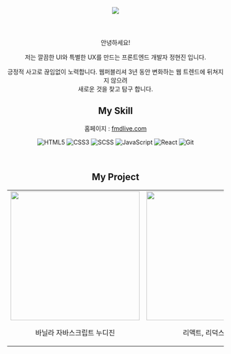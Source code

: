  <div align=center>

 <header>
 <img src="https://capsule-render.vercel.app/api?type=waving&color=auto&height=300&section=header&text=JUNG%20HYEONJIN&fontSize=50&animation=fadeIn&fontAlignY=38&descAlignY=81&descAlign=-90&fontColor=fff" />
 </header>

  <p>안녕하세요!

저는 깔끔한 UI와
특별한 UX를 만드는
프론트엔드 개발자 정현진 입니다.</p>

<p>긍정적 사고로 끊임없이 노력합니다.
웹퍼블리셔 3년 동안 변화하는 웹 트렌드에 뒤쳐지지 않으려 <br> 새로운 것을 찾고 탐구 합니다.</p>
<p></p>
 <h2> My Skill </h2>
 <p>홈페이지 : <a href="http://fmdlive.com" target="_blank">fmdlive.com</a> </p>
 <!-- <p>블로그 : <a href="https://fmdlivehj.github.io/about" target="_blank">https://fmdlivehj.github.io/about</a> </p> -->

![HTML5](https://img.shields.io/badge/-HTML5-F05032?style=for-the-badge&logo=html5&logoColor=ffffff)
![CSS3](https://img.shields.io/badge/-CSS3-007ACC?style=for-the-badge&logo=css3)
![SCSS](https://img.shields.io/badge/Scss-cc6699?style=for-the-badge&logo=Sass&logoColor=white)
![JavaScript](https://img.shields.io/badge/-JavaScript-%23F7DF1C?style=for-the-badge&logo=javascript&logoColor=000000&labelColor=%23F7DF1C&color=%23FFCE5A)
![React](https://img.shields.io/badge/-React-222222?style=for-the-badge&logo=react)
![Git](https://img.shields.io/badge/-Git-F05032?style=for-the-badge&logo=git&logoColor=ffffff)

 <p>


<!-- <img alt="TypeScript" src ="https://img.shields.io/badge/TypeScript-007ACC.svg?&style=for-the-badge&logo=typescript&logoColor=white"/>
  -->
</p>

<br/>
<h2>My Project</h2>
<table>
  <tbody>
    <tr>
      <td>
        <a href="https://fmdlivehj.github.io/nudie_portfolio/" title="바닐라 자바스크립트 누디진 🚀">
         <img align="center" src="http://fmdlive.com/gitimage/nudiejeans.png" width="300" alt-text="누디진">
        </a>
        <p align="center">바닐라 자바스크립트 누디진</p>
      </td>
      <td>
        <a href="https://fmdlivehj.github.io/jeep_portfolio/#/" title="리액트, 리덕스 사가">
          <img align="center" src="http://fmdlive.com/gitimage/jeep.png" width="300" alt-text="리액트, 리덕스 사가">
        </a>
        <p align="center">리액트, 리덕스 사가 </p>
      </td>
     </tr>
  </tbody>
</table>
<br/><br/>
<!-- <h2>Toy Project</h2> -->
<!-- <table>
  <tbody>
   <tr>
    <td>
     <a href="https://fmdlivehj.github.io/todo_list/" title="투두리스트">
      <img align="center" src="http://fmdlive.com/gitimage/nudiejeans.png" width="300" alt-text="투두리스트">
     </a>
      <p align="center">투두 리스트</p>
      </td>
   </tr>
   
  </tbody>
</table> -->

 </div>
